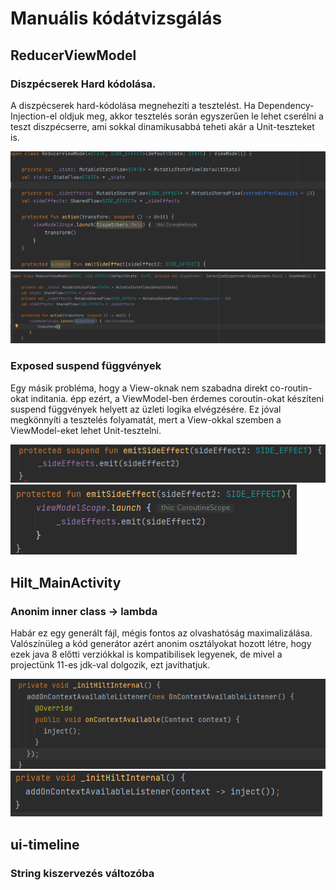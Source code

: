 # Manuális kódátvizsgálás
## ReducerViewModel

### Diszpécserek Hard kódolása.
A diszpécserek hard-kódolása megnehezíti a tesztelést. Ha Dependency-Injection-el oldjuk meg, akkor tesztelés során egyszerűen le lehet cserélni a teszt diszpécserre, ami sokkal dinamikusabbá teheti akár a Unit-teszteket is.

![Dispatcher](./screenshots/Dispatcher1.png) ![Dispatcher](./screenshots/Dispatcher2.png)

### Exposed suspend függvények
Egy másik probléma, hogy a View-oknak nem szabadna direkt co-routin-okat inditania. épp ezért, a ViewModel-ben érdemes coroutin-okat készíteni suspend függvények helyett az üzleti logika elvégzésére. Ez jóval megkönnyíti a tesztelés folyamatát, mert a View-okkal szemben a ViewModel-eket lehet Unit-tesztelni.

![Suspend](./screenshots/Suspend1.png) ![Suspend](./screenshots/Suspend2.png)

## Hilt_MainActivity

### Anonim inner class -> lambda 
Habár ez egy generált fájl, mégis fontos az olvashatóság maximalizálása. Valószínüleg a kód generátor azért anonim osztályokat hozott létre, hogy ezek java 8 előtti verziókkal is kompatibilisek legyenek, de mivel a projectünk 11-es jdk-val dolgozik, ezt javíthatjuk.

![Lambda](./screenshots/Lambda1.png) ![Lambda](./screenshots/Lambda2.png)

## ui-timeline

### String kiszervezés változóba